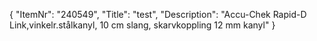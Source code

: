 {
  "ItemNr": "240549",
  "Title": "test",
  "Description": "Accu-Chek Rapid-D Link,vinkelr.stålkanyl, 10 cm slang, skarvkoppling 12 mm kanyl"
}
